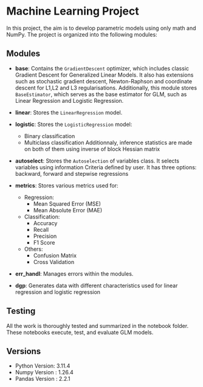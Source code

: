 # Machine Learning Project

In this project, the aim is to develop parametric models using only math and NumPy. The project is organized into the following modules:


    

## Modules

- **base**: Contains the `GradientDescent` optimizer, which includes classic Gradient Descent for Generalized Linear Models. It also has extensions such as stochastic gradient descent, Newton-Raphson and coordinate descent for L1,L2 and L3 regularisations. Additionally, this module stores `BaseEstimator`, which serves as the base estimator for GLM, such as Linear Regression and Logistic Regression.

- **linear**: Stores the `LinearRegression` model.  

- **logistic**: Stores the `LogisticRegression` model:
  - Binary classification 
  - Multiclass classification
    Additionnaly, inference statistics are made on both of them using inverse of block Hessian matrix

- **autoselect**: Stores the `Autoselection` of variables class. It selects variables using information Criteria defined by user. It has three options: backward, forward and stepwise regressions

- **metrics**: Stores various metrics used for:

  - Regression:
    - Mean Squared Error (MSE)
    - Mean Absolute Error (MAE)
  - Classification:
    - Accuracy
    - Recall
    - Precision
    - F1 Score
  - Others:
    - Confusion Matrix
    - Cross Validation

- **err_handl**: Manages errors within the modules.

- **dgp**: Generates data with different characteristics used for linear regression and logistic regression



## Testing

All the work is thoroughly tested and summarized in the notebook folder. These notebooks execute, test, and evaluate GLM models.





## Versions

- Python Version: 3.11.4
- Numpy Version : 1.26.4
- Pandas Version : 2.2.1
